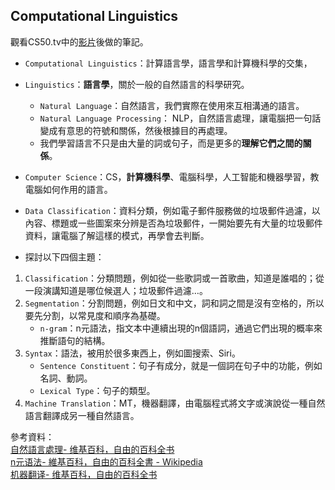 ## Computational Linguistics
觀看CS50.tv中的[影片](https://www.youtube.com/watch?v=PcR6BzeqsG0)後做的筆記。
* `Computational Linguistics`：計算語言學，語言學和計算機科學的交集，
* `Linguistics`：**語言學**，關於一般的自然語言的科學研究。 
  * `Natural Language`：自然語言，我們實際在使用來互相溝通的語言。
  * `Natural Language Processing`： NLP，自然語言處理，讓電腦把一句話變成有意思的符號和關係，然後根據目的再處理。
  * 我們學習語言不只是由大量的詞或句子，而是更多的**理解它們之間的關係**。
* `Computer Science`：CS，**計算機科學**、電腦科學，人工智能和機器學習，教電腦如何作用的語言。
* `Data Classification`：資料分類，例如電子郵件服務做的垃圾郵件過濾，以內容、標題或一些圖案來分辨是否為垃圾郵件，一開始要先有大量的垃圾郵件資料，讓電腦了解這樣的模式，再學會去判斷。

* 探討以下四個主題：
1. `Classification`：分類問題，例如從一些歌詞或一首歌曲，知道是誰唱的；從一段演講知道是哪位候選人；垃圾郵件過濾…。
2. `Segmentation`：分割問題，例如日文和中文，詞和詞之間是沒有空格的，所以要先分割，以常見度和順序為基礎。
    * `n-gram`：n元語法，指文本中連續出現的n個語詞，通過它們出現的概率來推斷語句的結構。
3. `Syntax`：語法，被用於很多東西上，例如圖搜索、Siri。
    * `Sentence Constituent`：句子有成分，就是一個詞在句子中的功能，例如名詞、動詞。
    * `Lexical Type`：句子的類型。
4. `Machine Translation`：MT，機器翻譯，由電腦程式將文字或演說從一種自然語言翻譯成另一種自然語言。

參考資料：    
[自然語言處理- 维基百科，自由的百科全书](https://zh.wikipedia.org/wiki/%E8%87%AA%E7%84%B6%E8%AF%AD%E8%A8%80%E5%A4%84%E7%90%86)    
[n元语法- 維基百科，自由的百科全書 - Wikipedia](https://zh.wikipedia.org/wiki/N%E5%85%83%E8%AF%AD%E6%B3%95)    
[机器翻译- 维基百科，自由的百科全书](https://zh.wikipedia.org/wiki/%E6%9C%BA%E5%99%A8%E7%BF%BB%E8%AF%91)
